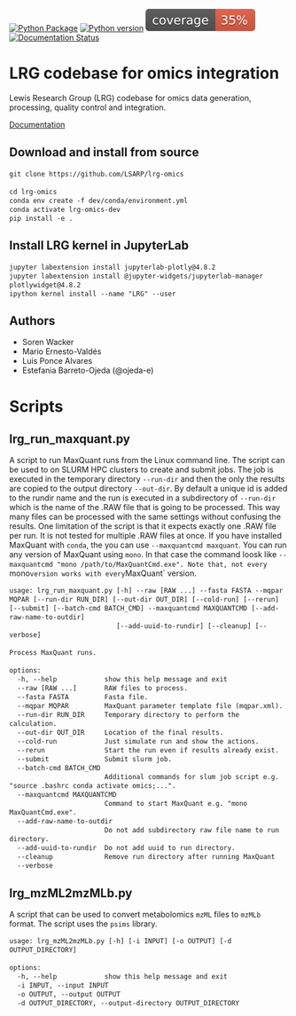 [![Python Package](https://github.com/LewisResearchGroup/lrg-omics/actions/workflows/pytest.yml/badge.svg)](https://github.com/LewisResearchGroup/lrg-omics/actions/workflows/pytest.yml)
[![Python version](https://img.shields.io/badge/Python-3.8-blue?style=plastic)](https://www.python.org/)
![](images/coverage.svg)
[![Documentation Status](https://readthedocs.org/projects/lrg-omics/badge?/?version=stable)](https://lsarp.github.io/lrg-omics/?badge=stable)

# LRG codebase for omics integration 

Lewis Research Group (LRG) codebase for omics data generation, processing, quality control and integration. 


 [Documentation](https://LSARP.github.io/lrg-omics/)



##  Download and install from source

    git clone https://github.com/LSARP/lrg-omics
    
    cd lrg-omics
    conda env create -f dev/conda/environment.yml
    conda activate lrg-omics-dev
    pip install -e .


## Install LRG kernel in JupyterLab

    jupyter labextension install jupyterlab-plotly@4.8.2
    jupyter labextension install @jupyter-widgets/jupyterlab-manager plotlywidget@4.8.2
    ipython kernel install --name "LRG" --user


## Authors

- Soren Wacker
- Mario Ernesto-Valdés
- Luis Ponce Alvares
- Estefania Barreto-Ojeda (@ojeda-e)


# Scripts

## lrg_run_maxquant.py

A script to run MaxQuant runs from the Linux command line. The script can be used to on SLURM HPC clusters to create and submit jobs. The job is executed in the temporary directory `--run-dir` and then the only the results are copied to the output directory `--out-dir`. By default a unique id is added to the rundir name and the run is executed in a subdirectory of `--run-dir` which is the name of the .RAW file that is going to be processed. This way many files can be processed with the same settings without confusing the results. One limitation of the script is that it expects exactly one .RAW file per run. It is not tested for multiple .RAW files at once. If you have installed MaxQuant with `conda`, the you can use `--maxquantcmd maxquant`. You can run any version of MaxQuant using `mono`. In that case the command loosk like `--maxquantcmd "mono /path/to/MaxQuantCmd.exe". Note that, not every `mono` version works with every `MaxQuant` version.

```
usage: lrg_run_maxquant.py [-h] --raw [RAW ...] --fasta FASTA --mqpar MQPAR [--run-dir RUN_DIR] [--out-dir OUT_DIR] [--cold-run] [--rerun] [--submit] [--batch-cmd BATCH_CMD] --maxquantcmd MAXQUANTCMD [--add-raw-name-to-outdir]
                           [--add-uuid-to-rundir] [--cleanup] [--verbose]

Process MaxQuant runs.

options:
  -h, --help            show this help message and exit
  --raw [RAW ...]       RAW files to process.
  --fasta FASTA         Fasta file.
  --mqpar MQPAR         MaxQuant parameter template file (mqpar.xml).
  --run-dir RUN_DIR     Temporary directory to perform the calculation.
  --out-dir OUT_DIR     Location of the final results.
  --cold-run            Just simulate run and show the actions.
  --rerun               Start the run even if results already exist.
  --submit              Submit slurm job.
  --batch-cmd BATCH_CMD
                        Additional commands for slum job script e.g. "source .bashrc conda activate omics;...".
  --maxquantcmd MAXQUANTCMD
                        Command to start MaxQuant e.g. "mono MaxQuantCmd.exe".
  --add-raw-name-to-outdir
                        Do not add subdirectory raw file name to run directory.
  --add-uuid-to-rundir  Do not add uuid to run directory.
  --cleanup             Remove run directory after running MaxQuant
  --verbose
```


## lrg_mzML2mzMLb.py

A script that can be used to convert metabolomics `mzML` files to `mzMLb` format. The script uses the `psims` library.

```
usage: lrg_mzML2mzMLb.py [-h] [-i INPUT] [-o OUTPUT] [-d OUTPUT_DIRECTORY]

options:
  -h, --help            show this help message and exit
  -i INPUT, --input INPUT
  -o OUTPUT, --output OUTPUT
  -d OUTPUT_DIRECTORY, --output-directory OUTPUT_DIRECTORY
```

